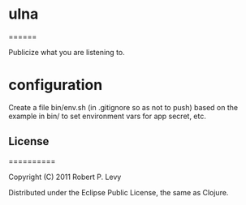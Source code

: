 # ulna
======

Publicize what you are listening to.

# configuration

Create a file bin/env.sh (in .gitignore so as not to push) based on
the example in bin/ to set environment vars for app secret, etc.

## License
==========

Copyright (C) 2011 Robert P. Levy

Distributed under the Eclipse Public License, the same as Clojure.
